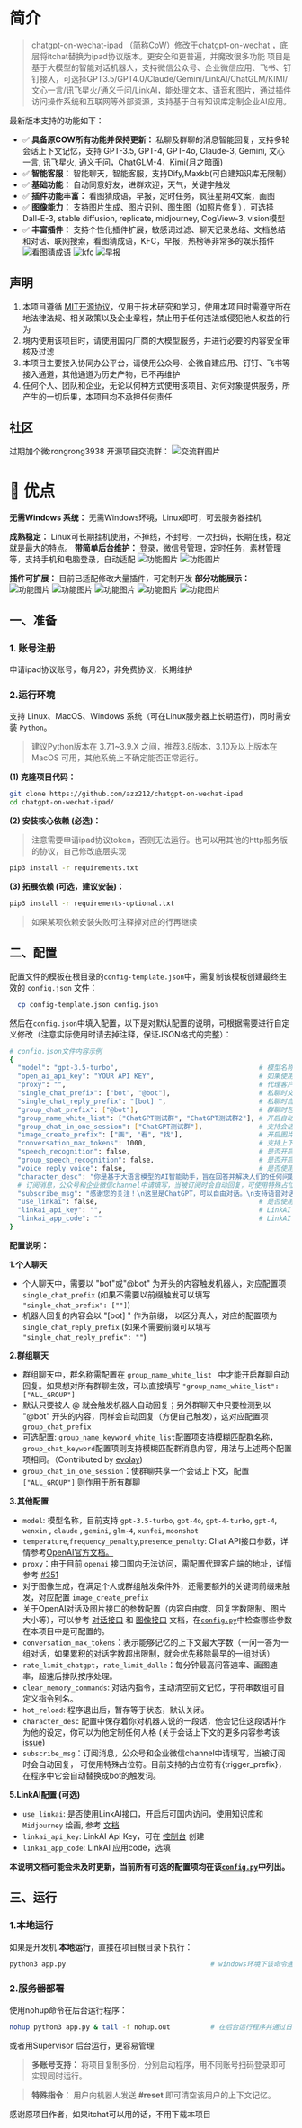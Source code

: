 # 简介

> chatgpt-on-wechat-ipad （简称CoW）修改于chatgpt-on-wechat ，底层将itchat替换为ipad协议版本。更安全和更普遍，并魔改很多功能
> 项目是基于大模型的智能对话机器人，支持微信公众号、企业微信应用、飞书、钉钉接入，可选择GPT3.5/GPT4.0/Claude/Gemini/LinkAI/ChatGLM/KIMI/文心一言/讯飞星火/通义千问/LinkAI，能处理文本、语音和图片，通过插件访问操作系统和互联网等外部资源，支持基于自有知识库定制企业AI应用。

最新版本支持的功能如下：
-  ✅   **具备原COW所有功能并保持更新：** 私聊及群聊的消息智能回复，支持多轮会话上下文记忆，支持 GPT-3.5, GPT-4, GPT-4o, Claude-3, Gemini, 文心一言, 讯飞星火, 通义千问，ChatGLM-4，Kimi(月之暗面)
-  ✅   **智能客服：** 智能聊天，智能客服，支持Dify,Maxkb(可自建知识库无限制）
-  ✅   **基础功能：** 自动同意好友，进群欢迎，天气，关键字触发
-  ✅   **插件功能丰富：** 看图猜成语，早报，定时任务，疯狂星期4文案，画图
-  ✅   **图像能力：** 支持图片生成、图片识别、图生图（如照片修复），可选择 Dall-E-3, stable diffusion, replicate, midjourney, CogView-3, vision模型
-  ✅   **丰富插件：** 支持个性化插件扩展，敏感词过滤、聊天记录总结、文档总结和对话、联网搜索，看图猜成语，KFC，早报，热榜等非常多的娱乐插件
![看图猜成语](docs/images/idiom.jpg)
![kfc](docs/images/KFC.jpg)
![早报](docs/images/morning.jpg)
## 声明

1. 本项目遵循 [MIT开源协议](/LICENSE)，仅用于技术研究和学习，使用本项目时需遵守所在地法律法规、相关政策以及企业章程，禁止用于任何违法或侵犯他人权益的行为
2. 境内使用该项目时，请使用国内厂商的大模型服务，并进行必要的内容安全审核及过滤
3. 本项目主要接入协同办公平台，请使用公众号、企微自建应用、钉钉、飞书等接入通道，其他通道为历史产物，已不再维护
4. 任何个人、团队和企业，无论以何种方式使用该项目、对何对象提供服务，所产生的一切后果，本项目均不承担任何责任

## 社区
过期加个微:rongrong3938
开源项目交流群：
![交流群图片](docs/images/contact.png)

# 🚀 优点
**无需Windows 系统：**  无需Windows环境，Linux即可，可云服务器挂机

**成熟稳定：**  Linux可长期挂机使用，不掉线，不封号，一次扫码，长期在线，稳定就是最大的特点。
**带简单后台维护：** 登录，微信号管理，定时任务，素材管理等，支持手机和电脑登录，自动适配
![功能图片](docs/images/func1.png)
![功能图片](docs/images/func2.png)

**插件可扩展：**  目前已适配修改大量插件，可定制开发
**部分功能展示：**  
![功能图片](docs/images/login.png)
![功能图片](docs/images/wechatmanage.png)
![功能图片](docs/images/group.png)
![功能图片](docs/images/plugins.png)
![功能图片](docs/images/wechatmanage.png)
## 一、准备

### 1. 账号注册
申请ipad协议账号，每月20，非免费协议，长期维护
### 2.运行环境

支持 Linux、MacOS、Windows 系统（可在Linux服务器上长期运行)，同时需安装 `Python`。
> 建议Python版本在 3.7.1~3.9.X 之间，推荐3.8版本，3.10及以上版本在 MacOS 可用，其他系统上不确定能否正常运行。


**(1) 克隆项目代码：**

```bash
git clone https://github.com/azz212/chatgpt-on-wechat-ipad
cd chatgpt-on-wechat-ipad/
```

**(2) 安装核心依赖 (必选)：**
> 注意需要申请ipad协议token，否则无法运行。也可以用其他的http服务版的协议，自己修改底层实现
```bash
pip3 install -r requirements.txt
```

**(3) 拓展依赖 (可选，建议安装)：**

```bash
pip3 install -r requirements-optional.txt
```
> 如果某项依赖安装失败可注释掉对应的行再继续

## 二、配置

配置文件的模板在根目录的`config-template.json`中，需复制该模板创建最终生效的 `config.json` 文件：

```bash
  cp config-template.json config.json
```

然后在`config.json`中填入配置，以下是对默认配置的说明，可根据需要进行自定义修改（注意实际使用时请去掉注释，保证JSON格式的完整）：

```bash
# config.json文件内容示例
{
  "model": "gpt-3.5-turbo",                                   # 模型名称, 支持 gpt-3.5-turbo, gpt-4, gpt-4-turbo, wenxin, xunfei, glm-4, claude-3-haiku, moonshot
  "open_ai_api_key": "YOUR API KEY",                          # 如果使用openAI模型则填入上面创建的 OpenAI API KEY
  "proxy": "",                                                # 代理客户端的ip和端口，国内环境开启代理的需要填写该项，如 "127.0.0.1:7890"
  "single_chat_prefix": ["bot", "@bot"],                      # 私聊时文本需要包含该前缀才能触发机器人回复
  "single_chat_reply_prefix": "[bot] ",                       # 私聊时自动回复的前缀，用于区分真人
  "group_chat_prefix": ["@bot"],                              # 群聊时包含该前缀则会触发机器人回复
  "group_name_white_list": ["ChatGPT测试群", "ChatGPT测试群2"], # 开启自动回复的群名称列表
  "group_chat_in_one_session": ["ChatGPT测试群"],              # 支持会话上下文共享的群名称  
  "image_create_prefix": ["画", "看", "找"],                   # 开启图片回复的前缀
  "conversation_max_tokens": 1000,                            # 支持上下文记忆的最多字符数
  "speech_recognition": false,                                # 是否开启语音识别
  "group_speech_recognition": false,                          # 是否开启群组语音识别
  "voice_reply_voice": false,                                 # 是否使用语音回复语音
  "character_desc": "你是基于大语言模型的AI智能助手，旨在回答并解决人们的任何问题，并且可以使用多种语言与人交流。",  # 人格描述
  # 订阅消息，公众号和企业微信channel中请填写，当被订阅时会自动回复，可使用特殊占位符。目前支持的占位符有{trigger_prefix}，在程序中它会自动替换成bot的触发词。
  "subscribe_msg": "感谢您的关注！\n这里是ChatGPT，可以自由对话。\n支持语音对话。\n支持图片输出，画字开头的消息将按要求创作图片。\n支持角色扮演和文字冒险等丰富插件。\n输入{trigger_prefix}#help 查看详细指令。",
  "use_linkai": false,                                        # 是否使用LinkAI接口，默认关闭，开启后可国内访问，使用知识库和MJ
  "linkai_api_key": "",                                       # LinkAI Api Key
  "linkai_app_code": ""                                       # LinkAI 应用code
}
```
**配置说明：**

**1.个人聊天**

+ 个人聊天中，需要以 "bot"或"@bot" 为开头的内容触发机器人，对应配置项 `single_chat_prefix` (如果不需要以前缀触发可以填写  `"single_chat_prefix": [""]`)
+ 机器人回复的内容会以 "[bot] " 作为前缀， 以区分真人，对应的配置项为 `single_chat_reply_prefix` (如果不需要前缀可以填写 `"single_chat_reply_prefix": ""`)

**2.群组聊天**

+ 群组聊天中，群名称需配置在 `group_name_white_list ` 中才能开启群聊自动回复。如果想对所有群聊生效，可以直接填写 `"group_name_white_list": ["ALL_GROUP"]`
+ 默认只要被人 @ 就会触发机器人自动回复；另外群聊天中只要检测到以 "@bot" 开头的内容，同样会自动回复（方便自己触发），这对应配置项 `group_chat_prefix`
+ 可选配置: `group_name_keyword_white_list`配置项支持模糊匹配群名称，`group_chat_keyword`配置项则支持模糊匹配群消息内容，用法与上述两个配置项相同。（Contributed by [evolay](https://github.com/evolay))
+ `group_chat_in_one_session`：使群聊共享一个会话上下文，配置 `["ALL_GROUP"]` 则作用于所有群聊


**3.其他配置**

+ `model`: 模型名称，目前支持 `gpt-3.5-turbo`, `gpt-4o`, `gpt-4-turbo`, `gpt-4`, `wenxin` , `claude` , `gemini`, `glm-4`,  `xunfei`, `moonshot`
+ `temperature`,`frequency_penalty`,`presence_penalty`: Chat API接口参数，详情参考[OpenAI官方文档。](https://platform.openai.com/docs/api-reference/chat)
+ `proxy`：由于目前 `openai` 接口国内无法访问，需配置代理客户端的地址，详情参考  [#351](https://github.com/zhayujie/chatgpt-on-wechat/issues/351)
+ 对于图像生成，在满足个人或群组触发条件外，还需要额外的关键词前缀来触发，对应配置 `image_create_prefix `
+ 关于OpenAI对话及图片接口的参数配置（内容自由度、回复字数限制、图片大小等），可以参考 [对话接口](https://beta.openai.com/docs/api-reference/completions) 和 [图像接口](https://beta.openai.com/docs/api-reference/completions)  文档，在[`config.py`](https://github.com/zhayujie/chatgpt-on-wechat/blob/master/config.py)中检查哪些参数在本项目中是可配置的。
+ `conversation_max_tokens`：表示能够记忆的上下文最大字数（一问一答为一组对话，如果累积的对话字数超出限制，就会优先移除最早的一组对话）
+ `rate_limit_chatgpt`，`rate_limit_dalle`：每分钟最高问答速率、画图速率，超速后排队按序处理。
+ `clear_memory_commands`: 对话内指令，主动清空前文记忆，字符串数组可自定义指令别名。
+ `hot_reload`: 程序退出后，暂存等于状态，默认关闭。
+ `character_desc` 配置中保存着你对机器人说的一段话，他会记住这段话并作为他的设定，你可以为他定制任何人格      (关于会话上下文的更多内容参考该 [issue](https://github.com/zhayujie/chatgpt-on-wechat/issues/43))
+ `subscribe_msg`：订阅消息，公众号和企业微信channel中请填写，当被订阅时会自动回复， 可使用特殊占位符。目前支持的占位符有{trigger_prefix}，在程序中它会自动替换成bot的触发词。

**5.LinkAI配置 (可选)**

+ `use_linkai`: 是否使用LinkAI接口，开启后可国内访问，使用知识库和 `Midjourney` 绘画, 参考 [文档](https://link-ai.tech/platform/link-app/wechat)
+ `linkai_api_key`: LinkAI Api Key，可在 [控制台](https://link-ai.tech/console/interface) 创建
+ `linkai_app_code`: LinkAI 应用code，选填

**本说明文档可能会未及时更新，当前所有可选的配置项均在该[`config.py`](https://github.com/zhayujie/chatgpt-on-wechat/blob/master/config.py)中列出。**

## 三、运行

### 1.本地运行

如果是开发机 **本地运行**，直接在项目根目录下执行：

```bash
python3 app.py                                    # windows环境下该命令通常为 python app.py
```


### 2.服务器部署

使用nohup命令在后台运行程序：

```bash
nohup python3 app.py & tail -f nohup.out          # 在后台运行程序并通过日志输出二维码
```
或者用Supervisor 后台运行，更容易管理
> **多账号支持：** 将项目复制多份，分别启动程序，用不同账号扫码登录即可实现同时运行。

> **特殊指令：** 用户向机器人发送 **#reset** 即可清空该用户的上下文记忆。

感谢原项目作者，如果itchat可以用的话，不用下载本项目

